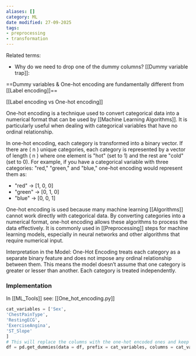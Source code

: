 ```yaml
---
aliases: []
category: ML
date modified: 27-09-2025
tags:
- preprocessing
- transformation
---
```

Related terms:
- Why do we need to drop one of the dummy columns? [[Dummy variable trap]]: 

==Dummy variables & One-hot encoding are fundamentally different from [[Label encoding]]==

[[Label encoding vs One-hot encoding]]

One-hot encoding is a technique used to convert categorical data into a numerical format that can be used by [[Machine Learning Algorithms]]. It is particularly useful when dealing with categorical variables that have no ordinal relationship. 

In one-hot encoding, each category is transformed into a binary vector. If there are \( n \) unique categories, each category is represented by a vector of length \( n \) where one element is "hot" (set to 1) and the rest are "cold" (set to 0). For example, if you have a categorical variable with three categories: "red," "green," and "blue," one-hot encoding would represent them as:

- "red" -> [1, 0, 0]
- "green" -> [0, 1, 0]
- "blue" -> [0, 0, 1]

One-hot encoding is used because many machine learning [[Algorithms]] cannot work directly with categorical data. By converting categories into a numerical format, one-hot encoding allows these algorithms to process the data effectively. It is commonly used in [[Preprocessing]] steps for machine learning models, especially in neural networks and other algorithms that require numerical input.

Interpretation in the Model: One-Hot Encoding treats each category as a separate binary feature and does not impose any ordinal relationship between them. This means the model doesn’t assume that one category is greater or lesser than another. Each category is treated independently.
### Implementation

In [[ML_Tools]] see: [[One_hot_encoding.py]]

```python
cat_variables = ['Sex',
'ChestPainType',
'RestingECG',
'ExerciseAngina',
'ST_Slope'
]
# This will replace the columns with the one-hot encoded ones and keep the columns outside 'columns' argument as it is.
df = pd.get_dummies(data = df, prefix = cat_variables, columns = cat_variables)
```


